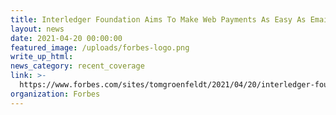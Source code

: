 ```yaml
---
title: Interledger Foundation Aims To Make Web Payments As Easy As Email
layout: news
date: 2021-04-20 00:00:00
featured_image: /uploads/forbes-logo.png
write_up_html:
news_category: recent_coverage
link: >-
  https://www.forbes.com/sites/tomgroenfeldt/2021/04/20/interledger-foundation-aims-to-make-web-payments-as-easy-as-email/?sh=2710c96f7249
organization: Forbes
---
```


